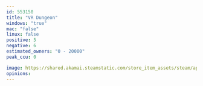 ```yaml
---
id: 553150
title: "VR Dungeon"
windows: "true"
mac: "false"
linux: false
positive: 5
negative: 6
estimated_owners: "0 - 20000"
peak_ccu: 0

image: https://shared.akamai.steamstatic.com/store_item_assets/steam/apps/553150/header.jpg?t=1657243577
opinions:
---
```

